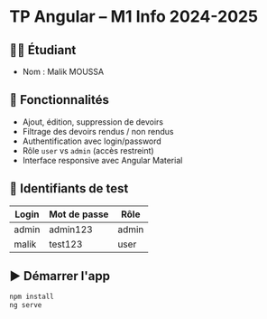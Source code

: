 # TP Angular – M1 Info 2024-2025

## 👨‍💻 Étudiant
- Nom : Malik MOUSSA

## 🔧 Fonctionnalités
- Ajout, édition, suppression de devoirs
- Filtrage des devoirs rendus / non rendus
- Authentification avec login/password
- Rôle `user` vs `admin` (accès restreint)
- Interface responsive avec Angular Material

## 🧪 Identifiants de test

| Login | Mot de passe | Rôle |
|-------|--------------|------|
| admin | admin123     | admin |
| malik | test123      | user  |

## ▶️ Démarrer l'app

```bash
npm install
ng serve
